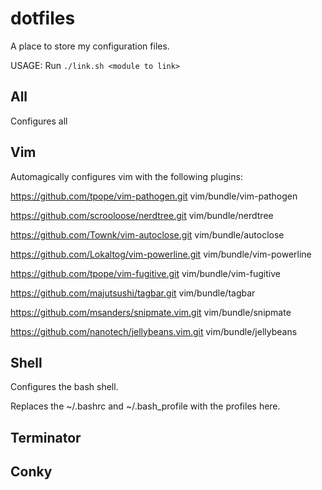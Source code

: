 dotfiles
========

A place to store my configuration files.

USAGE: Run `./link.sh <module to link>`

All
--------

Configures all 


Vim
--------

Automagically configures vim with the following plugins:

https://github.com/tpope/vim-pathogen.git vim/bundle/vim-pathogen

https://github.com/scrooloose/nerdtree.git vim/bundle/nerdtree

https://github.com/Townk/vim-autoclose.git vim/bundle/autoclose

https://github.com/Lokaltog/vim-powerline.git vim/bundle/vim-powerline

https://github.com/tpope/vim-fugitive.git vim/bundle/vim-fugitive

https://github.com/majutsushi/tagbar.git vim/bundle/tagbar

https://github.com/msanders/snipmate.vim.git vim/bundle/snipmate

https://github.com/nanotech/jellybeans.vim.git vim/bundle/jellybeans


Shell
--------

Configures the bash shell.

Replaces the ~/.bashrc and ~/.bash_profile with the profiles here.


Terminator
--------

Conky
--------
